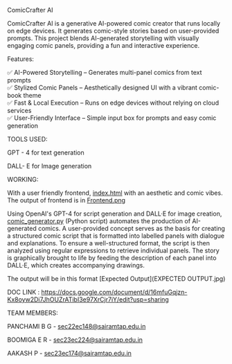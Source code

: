 ComicCrafter AI 

ComicCrafter AI is a generative AI-powered comic creator that runs locally on edge devices. It generates comic-style stories based on user-provided prompts. This project blends AI-generated storytelling with visually engaging comic panels, providing a fun and interactive experience.  

Features:

✅ AI-Powered Storytelling – Generates multi-panel comics from text prompts  
✅ Stylized Comic Panels – Aesthetically designed UI with a vibrant comic-book theme  
✅ Fast & Local Execution – Runs on edge devices without relying on cloud services  
✅ User-Friendly Interface – Simple input box for prompts and easy comic generation  

TOOLS USED:

GPT - 4 for text generation

DALL- E for Image generation

WORKING:

With a user friendly frontend, [index.html](index.html) with an aesthetic and comic vibes. The output of frontend is in [Frontend.png](Frontend.png)

Using OpenAI's GPT-4 for script generation and DALL·E for image creation, [comic_generator.py](comic_generator.py) (Python script) automates the production of AI-generated comics.  A user-provided concept serves as the basis for creating a structured comic script that is formatted into labelled panels with dialogue and explanations.  To ensure a well-structured format, the script is then analyzed using regular expressions to retrieve individual panels.  The story is graphically brought to life by feeding the description of each panel into DALL·E, which creates accompanying drawings.

The output will be in this format [Expected Output](EXPECTED OUTPUT.jpg)

DOC LINK : https://docs.google.com/document/d/16mfuGqjzn-Kx8oyw2Di7JhOUZrATibI3e97XrCjr7iY/edit?usp=sharing

TEAM MEMBERS:

PANCHAMI B G - sec22ec148@sairamtap.edu.in

BOOMIGA E R - sec23ec224@sairamtap.edu.in

AAKASH P - sec23ec174@sairamtap.edu.in

